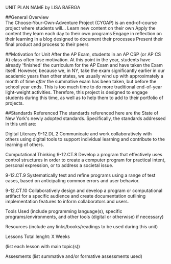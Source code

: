 UNIT PLAN NAME
by LISA BAERGA

##General Overview
<br>
The Choose-Your-Own-Adventure Project (CYOAP) is an end-of-course project where students will…
Learn new content on their own
Apply the content they learn each day to their own programs
Engage in reflection on their learning in a blog designed to document their processes
Present their final product and process to their peers


##Motivation for Unit
After the AP Exam, students in an AP CSP (or AP CS A) class often lose motivation. At this point
in the year, students have already 'finished' the curriculum for the AP Exam and have taken the
Exam itself. However, because we, in NY, take the exam significantly earlier in our academic years
than other states, we usually wind up with approximately a month of time *after* the summative exam
has been taken, but before the school year ends. This is too much time to do more traditional end-of-year light-weight activities. Therefore, this project is designed to engage students during this time, as well as to help them to add to their portfolio of projects.

##Standards Referenced
The standards referenced here are the State of New York's newly adopted standards.
Specifically, the standards addressed in this unit are:

Digital Literacy
9-12.DL.2 Communicate and work collaboratively with others using digital tools to support individual learning and contribute to the learning of others. 

Computational Thinking
9-12.CT.8 Develop a program that effectively uses control structures in order to create a computer program for practical intent, personal expression, or to address a societal issue. 

9-12.CT.9 Systematically test and refine programs using a range of test cases, based on anticipating common errors and user behavior.

9-12.CT.10 Collaboratively design and develop a program or computational artifact for a specific audience and create documentation outlining implementation features to inform collaborators and users.

Tools Used
(include programming language(s), specific programs/environments, and other tools (digital or otherwise) if necessary)

Resources
(include any links/books/readings to be used during this unit)

Lessons
Total lenght: X Weeks

(list each lesson with main topic(s))

Assesments
(list summative and/or formative assessments used)
